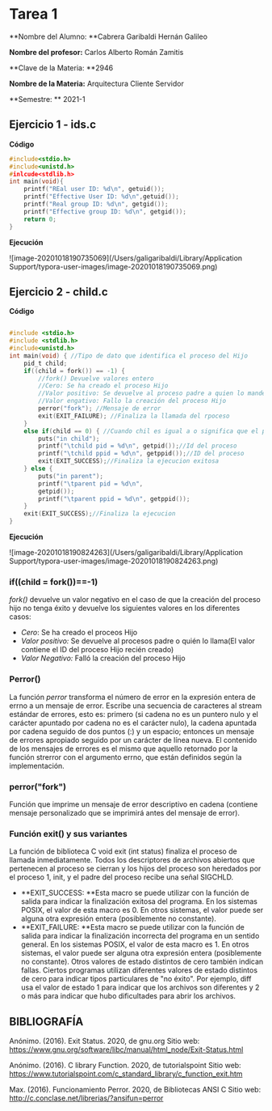 # Tarea 1

**Nombre del Alumno: **Cabrera Garibaldi Hernán Galileo

**Nombre del profesor:** Carlos Alberto Román Zamitis

**Clave de la Materia: **2946

**Nombre de la Materia:** Arquitectura Cliente Servidor

**Semestre: ** 2021-1

## Ejercicio 1 - ids.c

**Código**

```c
#include<stdio.h>
#include<unistd.h>
#inlcude<stdlib.h>
int main(void){
	printf("REal user ID: %d\n", getuid());
	printf("Effective User ID: %d\n",getuid());
	printf("Real group ID: %d\n", getgid());
	printf("Effective group ID: %d\n", getgid());
	return 0;
}
```

**Ejecución**

![image-20201018190735069](/Users/galigaribaldi/Library/Application Support/typora-user-images/image-20201018190735069.png)

## Ejercicio 2 - child.c

**Código**

```c

#include <stdio.h>
#include <stdlib.h>
#include<unistd.h>
int main(void) { //Tipo de dato que identifica el proceso del Hijo
	pid_t child;
	if((child = fork()) == -1) {
		//fork() Devuelve valores entero
		//Cero: Se ha creado el proceso Hijo
		//Valor positivo: Se devuelve al proceso padre a quien lo mande a llamar
		//Valor engativo: Fallo la creación del proceso Hijo
		perror("fork"); //Mensaje de error
		exit(EXIT_FAILURE); //Finaliza la llamada del rpoceso
	}
	else if(child == 0) { //Cuando chil es igual a o significa que el proceso ha concluido
		puts("in child");
		printf("\tchild pid = %d\n", getpid());//Id del proceso
		printf("\tchild ppid = %d\n", getppid());//ID del proceso
		exit(EXIT_SUCCESS);//Finaliza la ejecucion exitosa
	} else {
		puts("in parent");
		printf("\tparent pid = %d\n",
		getpid());
		printf("\tparent ppid = %d\n", getppid());
	}
	exit(EXIT_SUCCESS);//Finaliza la ejecucion
}
```

**Ejecución**

![image-20201018190824263](/Users/galigaribaldi/Library/Application Support/typora-user-images/image-20201018190824263.png)

### if((child = fork())==-1)

*fork()* devuelve un valor negativo en el caso de que la creación del proceso hijo no tenga éxito y devuelve los siguientes valores en los diferentes casos:

- *Cero*: Se ha creado el proceos Hijo
- *Valor positivo:* Se devuelve al procesos padre o quién lo llama(El valor contiene el ID del proceso Hijo recién creado)
- *Valor Negativo:* Falló la creación del proceso Hijo

### Perror()

La función *perror* transforma el número de error en la expresión entera de errno a un mensaje de error. Escribe una secuencia de caracteres al stream estándar de errores, esto es: primero (si cadena no es un puntero nulo y el carácter apuntado por cadena no es el carácter nulo), la cadena apuntada por cadena seguido de dos puntos (:) y un espacio; entonces un mensaje de errores apropiado seguido por un carácter de línea nueva. El contenido de los mensajes de errores es el mismo que aquello retornado por la función strerror con el argumento errno, que están definidos según la implementación.

### perror("fork")

Función que imprime un mensaje de error descriptivo en cadena (contiene mensaje personalizado que se imprimirá antes del mensaje de error).

### Función exit() y sus variantes

La función de biblioteca C void exit (int status) finaliza el proceso de llamada inmediatamente. Todos los descriptores de archivos abiertos que pertenecen al proceso se cierran y los hijos del proceso son heredados por el proceso 1, init, y el padre del proceso recibe una señal SIGCHLD.

- **EXIT_SUCCESS: **Esta macro se puede utilizar con la función de salida para indicar la finalización exitosa del programa. En los sistemas POSIX, el valor de esta macro es 0. En otros sistemas, el valor puede ser alguna otra expresión entera (posiblemente no constante).
- **EXIT_FAILURE: **Esta macro se puede utilizar con la función de salida para indicar la finalización incorrecta del programa en un sentido general. En los sistemas POSIX, el valor de esta macro es 1. En otros sistemas, el valor puede ser alguna otra expresión entera (posiblemente no constante). Otros valores de estado distintos de cero también indican fallas. Ciertos programas utilizan diferentes valores de estado distintos de cero para indicar tipos particulares de "no éxito". Por ejemplo, diff usa el valor de estado 1 para indicar que los archivos son diferentes y 2 o más para indicar que hubo dificultades para abrir los archivos.

## BIBLIOGRAFÍA

Anónimo. (2016). Exit Status. 2020, de gnu.org Sitio web: https://www.gnu.org/software/libc/manual/html_node/Exit-Status.html

Anónimo. (2016). C library Function. 2020, de tutorialspoint Sitio web: https://www.tutorialspoint.com/c_standard_library/c_function_exit.htm

Max. (2016). Funcionamiento Perror. 2020, de Bibliotecas ANSI C Sitio web: http://c.conclase.net/librerias/?ansifun=perror